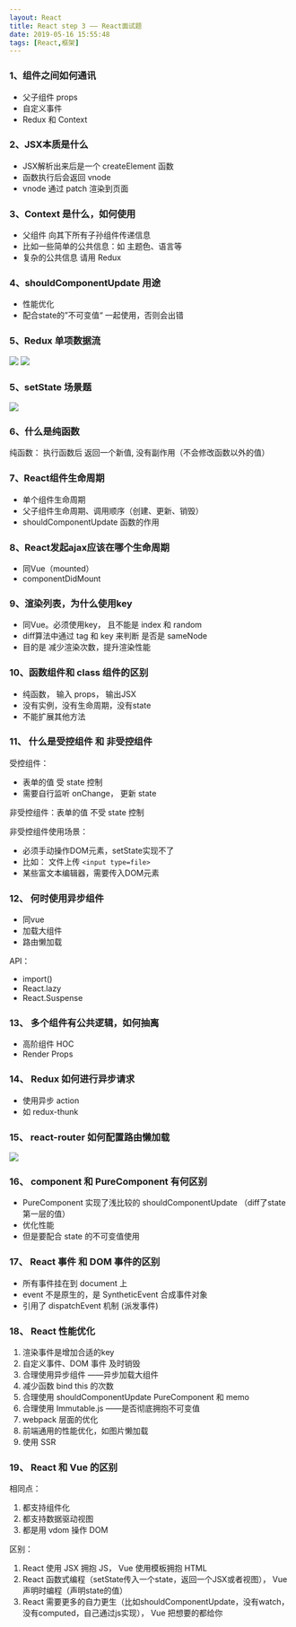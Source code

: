 ```yaml
---
layout: React
title: React step 3 —— React面试题
date: 2019-05-16 15:55:48
tags: [React,框架]
---
```


### 1、组件之间如何通讯

- 父子组件 props
- 自定义事件
- Redux 和 Context

### 2、JSX本质是什么

- JSX解析出来后是一个 createElement 函数
- 函数执行后会返回 vnode
- vnode 通过 patch 渲染到页面

### 3、Context 是什么，如何使用

- 父组件 向其下所有子孙组件传递信息
- 比如一些简单的公共信息：如 主题色、语言等
- 复杂的公共信息 请用 Redux

### 4、shouldComponentUpdate 用途

- 性能优化
- 配合state的”不可变值“ 一起使用，否则会出错

### 5、Redux 单项数据流

<img src="https://i.loli.net/2020/12/30/1XfzRaJ8dYcnT6x.png" >
  
<img src="https://i.loli.net/2020/12/30/luqEbTaCHQL3Iwf.png" >

### 5、setState 场景题

<img src="https://i.loli.net/2021/01/01/pHPVRyw5iodLrJD.png" >

### 6、什么是纯函数

纯函数： 执行函数后 返回一个新值, 没有副作用（不会修改函数以外的值）

### 7、React组件生命周期

- 单个组件生命周期
- 父子组件生命周期、调用顺序（创建、更新、销毁）
- shouldComponentUpdate 函数的作用

### 8、React发起ajax应该在哪个生命周期

- 同Vue（mounted）
- componentDidMount
  
### 9、渲染列表，为什么使用key

- 同Vue。必须使用key， 且不能是 index 和 random
- diff算法中通过 tag 和 key 来判断 是否是 sameNode
- 目的是 减少渲染次数，提升渲染性能

### 10、函数组件和 class 组件的区别

- 纯函数， 输入 props， 输出JSX
- 没有实例，没有生命周期，没有state
- 不能扩展其他方法

### 11、 什么是受控组件 和 非受控组件

受控组件：

- 表单的值 受 state 控制
- 需要自行监听 onChange， 更新 state
  
非受控组件：表单的值 不受 state 控制

非受控组件使用场景：

- 必须手动操作DOM元素，setState实现不了
- 比如： 文件上传 `<input type=file>`
- 某些富文本编辑器，需要传入DOM元素

### 12、 何时使用异步组件

- 同vue
- 加载大组件
- 路由懒加载

API：

- import()
- React.lazy
- React.Suspense

### 13、 多个组件有公共逻辑，如何抽离

- 高阶组件 HOC
- Render Props

### 14、 Redux 如何进行异步请求

- 使用异步 action
- 如 redux-thunk

### 15、 react-router 如何配置路由懒加载

<img src="https://i.loli.net/2021/01/01/dq1AOPsMivhaHRe.png" >

### 16、 component 和 PureComponent 有何区别

- PureComponent 实现了浅比较的 shouldComponentUpdate （diff了state第一层的值）
- 优化性能
- 但是要配合 state 的不可变值使用

### 17、 React 事件 和 DOM 事件的区别

- 所有事件挂在到 document 上
- event 不是原生的，是 SyntheticEvent 合成事件对象
- 引用了 dispatchEvent 机制 (派发事件)

### 18、 React 性能优化

1. 渲染事件是增加合适的key
2. 自定义事件、DOM 事件 及时销毁
3. 合理使用异步组件 ——异步加载大组件
4. 减少函数 bind this 的次数
5. 合理使用 shouldComponentUpdate PureComponent 和 memo
6. 合理使用 Immutable.js ——是否彻底拥抱不可变值
7. webpack 层面的优化
8. 前端通用的性能优化，如图片懒加载
9. 使用 SSR

### 19、 React 和 Vue 的区别

相同点：

1. 都支持组件化
2. 都支持数据驱动视图
3. 都是用 vdom 操作 DOM

区别：

1. React 使用 JSX 拥抱 JS， Vue 使用模板拥抱 HTML
2. React 函数式编程（setState传入一个state，返回一个JSX或者视图）， Vue 声明时编程（声明state的值）
3. React 需要更多的自力更生（比如shouldComponentUpdate，没有watch，没有computed，自己通过js实现）， Vue 把想要的都给你
